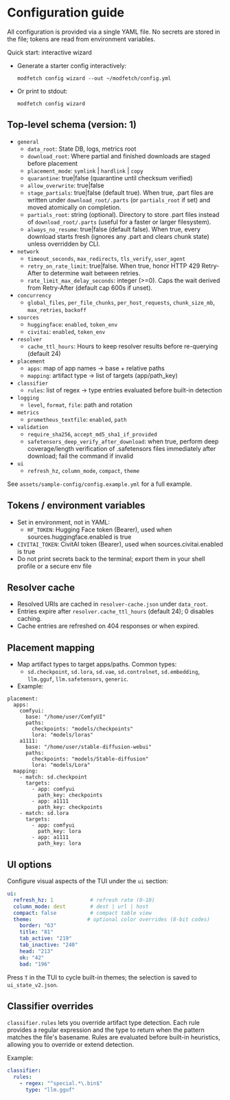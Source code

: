 # Configuration guide

All configuration is provided via a single YAML file. No secrets are stored in the file; tokens are read from environment variables.

Quick start: interactive wizard
- Generate a starter config interactively:
  ```
  modfetch config wizard --out ~/modfetch/config.yml
  ```
- Or print to stdout:
  ```
  modfetch config wizard
  ```

## Top-level schema (version: 1)
- `general`
  - `data_root`: State DB, logs, metrics root
  - `download_root`: Where partial and finished downloads are staged before placement
  - `placement_mode`: `symlink` | `hardlink` | `copy`
  - `quarantine`: true|false (quarantine until checksum verified)
  - `allow_overwrite`: true|false
  - `stage_partials`: true|false (default true). When true, .part files are written under `download_root/.parts` (or `partials_root` if set) and moved atomically on completion.
  - `partials_root`: string (optional). Directory to store .part files instead of `download_root/.parts` (useful for a faster or larger filesystem).
  - `always_no_resume`: true|false (default false). When true, every download starts fresh (ignores any .part and clears chunk state) unless overridden by CLI.
- `network`
  - `timeout_seconds`, `max_redirects`, `tls_verify`, `user_agent`
  - `retry_on_rate_limit`: true|false. When true, honor HTTP 429 Retry-After to determine wait between retries.
  - `rate_limit_max_delay_seconds`: integer (>=0). Caps the wait derived from Retry-After (default cap 600s if unset).
- `concurrency`
  - `global_files`, `per_file_chunks`, `per_host_requests`, `chunk_size_mb`, `max_retries`, `backoff`
- `sources`
  - `huggingface`: `enabled`, `token_env`
  - `civitai`: `enabled`, `token_env`
- `resolver`
  - `cache_ttl_hours`: Hours to keep resolver results before re-querying (default 24)
- `placement`
  - `apps`: map of app names → base + relative paths
  - `mapping`: artifact type → list of targets (app/path_key)
- `classifier`
  - `rules`: list of regex → type entries evaluated before built-in detection
- `logging`
  - `level`, `format`, `file`: path and rotation
- `metrics`
  - `prometheus_textfile`: `enabled`, `path`
- `validation`
  - `require_sha256`, `accept_md5_sha1_if_provided`
  - `safetensors_deep_verify_after_download`: when true, perform deep coverage/length verification of .safetensors files immediately after download; fail the command if invalid
- `ui`
  - `refresh_hz`, `column_mode`, `compact`, `theme`

See `assets/sample-config/config.example.yml` for a full example.

## Tokens / environment variables
- Set in environment, not in YAML:
  - `HF_TOKEN`: Hugging Face token (Bearer), used when sources.huggingface.enabled is true
- `CIVITAI_TOKEN`: CivitAI token (Bearer), used when sources.civitai.enabled is true
- Do not print secrets back to the terminal; export them in your shell profile or a secure env file

## Resolver cache
- Resolved URIs are cached in `resolver-cache.json` under `data_root`.
- Entries expire after `resolver.cache_ttl_hours` (default 24); 0 disables caching.
- Cache entries are refreshed on 404 responses or when expired.

## Placement mapping
- Map artifact types to target apps/paths. Common types:
  - `sd.checkpoint`, `sd.lora`, `sd.vae`, `sd.controlnet`, `sd.embedding`, `llm.gguf`, `llm.safetensors`, `generic`.
- Example:
```
placement:
  apps:
    comfyui:
      base: "/home/user/ComfyUI"
      paths:
        checkpoints: "models/checkpoints"
        lora: "models/loras"
    a1111:
      base: "/home/user/stable-diffusion-webui"
      paths:
        checkpoints: "models/Stable-diffusion"
        lora: "models/Lora"
  mapping:
    - match: sd.checkpoint
      targets:
        - app: comfyui
          path_key: checkpoints
        - app: a1111
          path_key: checkpoints
    - match: sd.lora
      targets:
        - app: comfyui
          path_key: lora
        - app: a1111
          path_key: lora
```

## UI options

Configure visual aspects of the TUI under the `ui` section:

```yaml
ui:
  refresh_hz: 1            # refresh rate (0-10)
  column_mode: dest        # dest | url | host
  compact: false           # compact table view
  theme:                  # optional color overrides (8-bit codes)
    border: "63"
    title: "81"
    tab_active: "219"
    tab_inactive: "240"
    head: "213"
    ok: "42"
    bad: "196"
```

Press `T` in the TUI to cycle built-in themes; the selection is saved to `ui_state_v2.json`.


## Classifier overrides

`classifier.rules` lets you override artifact type detection. Each rule provides a
regular expression and the type to return when the pattern matches the file's
basename. Rules are evaluated before built-in heuristics, allowing you to
override or extend detection.

Example:

```yaml
classifier:
  rules:
    - regex: "^special.*\.bin$"
      type: "llm.gguf"
```



